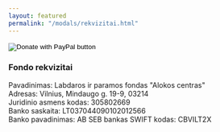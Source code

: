 ```yaml
---
layout: featured
permalink: "/modals/rekvizitai.html"
---
```


<div class="row">
    <div class="col-md-12">
        <div class="service-details mb-40">
            <!-- <h3>Business Analysis</h3> -->
            <form action="https://www.paypal.com/donate" method="post" target="_top">
            <input type="hidden" name="hosted_button_id" value="TEH4RKSSATFC6" />
            <input type="image" src="https://www.paypalobjects.com/en_LT/i/btn/btn_donateCC_LG.gif" border="0" name="submit" title="PayPal - The safer, easier way to pay online!" alt="Donate with PayPal button" />
            <img alt="" border="0" src="https://www.paypal.com/en_LT/i/scr/pixel.gif" width="1" height="1" />
            </form>
        </div>
    </div>
</div>


<h3>Fondo rekvizitai</h3>

Pavadinimas: Labdaros ir paramos fondas "Alokos centras" \
Adresas: Vilnius, Mindaugo g. 19-9, 03214 \
Juridinio asmens kodas: 305802669 \
Banko saskaita: LT037044090102012566 \
Banko pavadinimas:	AB SEB bankas
SWIFT kodas: CBVILT2X